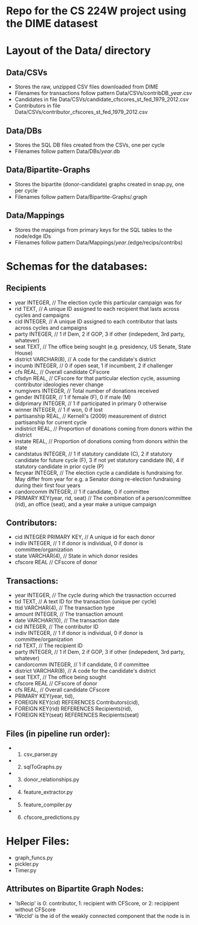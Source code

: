 # Repo for the CS 224W project using the DIME datasest

# Layout of the Data/ directory

## Data/CSVs

* Stores the raw, unzipped CSV files downloaded from DIME
* Filenames for transactions follow pattern Data/CSVs/contribDB\_*year*.csv
* Candidates in file Data/CSVs/candidate\_cfscores\_st\_fed\_1979\_2012.csv
* Contributors in file Data/CSVs/contributor\_cfscores\_st\_fed\_1979\_2012.csv

## Data/DBs

* Stores the SQL DB files created from the CSVs, one per cycle
* Filenames follow pattern Data/DBs/*year*.db

## Data/Bipartite-Graphs

* Stores the bipartite (donor-candidate) graphs created in snap.py, one per cycle
* Filenames follow pattern Data/Bipartite-Graphs/<year>.graph

## Data/Mappings

* Stores the mappings from primary keys for the SQL tables to the node/edge IDs
* Filenames follow pattern Data/Mappings/*year*.(edge/recips/contribs)

# Schemas for the databases:

## Recipients

* year INTEGER,                // The election cycle this particular campaign was for
* rid TEXT,                    // A unique ID assigned to each recipient that lasts across cycles and campaigns
* cid INTEGER,                 // A unique ID assigned to each contributor that lasts across cycles and campaigns
* party INTEGER,               // 1 if Dem, 2 if GOP, 3 if other (indepedent, 3rd party, whatever)
* seat TEXT,                   // The office being sought (e.g. presidency, US Senate, State House)
* district VARCHAR(8),         // A code for the candidate's district
* incumb INTEGER,              // 0 if open seat, 1 if incumbent, 2 if challenger
* cfs REAL,                    // Overall candidate CFscore
* cfsdyn REAL,                 // CFscore for that particular election cycle, assuming contributor ideologies never change
* numgivers INTEGER,           // Total number of donations received
* gender INTEGER,              // 1 if female (F), 0 if male (M)
* didprimary INTEGER,          // 1 if participated in primary 0 otherwise
* winner INTEGER,              // 1 if won, 0 if lost
* partisanship REAL,   // Kernell's (2009) measurement of district partisanship for current cycle
* indistrict REAL,             // Proportion of donations coming from donors within the district
* instate REAL,                // Proportion of donations coming from donors within the state
* candstatus INTEGER,          // 1 if statutory candidate (C), 2 if statutory candidate for future cycle (F), 3 if not yet statutory candidate (N), 4 if statutory candidate in prior cycle (P)
* fecyear INTEGER,             // The election cycle a candidate is fundraising for. May differ from year for e.g. a Senator doing re-election fundraising during their first four years
* candorcomm INTEGER,          // 1 if candidate, 0 if committee
* PRIMARY KEY(year, rid, seat) // The combination of a person/committee (rid), an office (seat), and a year make a unique campaign

## Contributors:

* cid INTEGER PRIMARY KEY,     // A unique id for each donor
* indiv INTEGER,               // 1 if donor is individual, 0 if donor is committee/organization
* state VARCHAR(4),            // State in which donor resides
* cfscore REAL                 // CFscore of donor

## Transactions:

* year INTEGER,                // The cycle during which the trasnaction occurred
* tid TEXT,                    // A text ID for the transaction (unique per cycle)
* ttid VARCHAR(4),             // The transaction type
* amount INTEGER,              // The transaction amount
* date VARCHAR(10),            // The transaction date
* cid INTEGER,                 // The contributor ID
* indiv INTEGER,               // 1 if donor is individual, 0 if donor is committee/organization
* rid TEXT,                    // The recipient ID
* party INTEGER,               // 1 if Dem, 2 if GOP, 3 if other (indepedent, 3rd party, whatever)
* candorcomm INTEGER,          // 1 if candidate, 0 if committee
* district VARCHAR(8),         // A code for the candidate's district
* seat TEXT,                   // The office being sought
* cfscore REAL                 // CFscore of donor
* cfs REAL,                    // Overall candidate CFscore
* PRIMARY KEY(year, tid),
* FOREIGN KEY(cid) REFERENCES Contributors(cid),
* FOREIGN KEY(rid) REFERENCES Recipients(rid),
* FOREIGN KEY(seat) REFERENCES Recipients(seat)

## Files (in pipeline run order):

* 1. csv_parser.py
* 2. sqlToGraphs.py
* 3. donor_relationships.py
* 4. feature_extractor.py
* 5. feature_compiler.py
* 6. cfscore_predictions.py

# Helper Files:

* graph_funcs.py
* pickler.py
* Timer.py

## Attributes on Bipartite Graph Nodes:

* 'IsRecip' is 0: contributor, 1: recipient with CFScore, or 2: recipipent without CFScore
* 'WccId' is the id of the weakly connected component that the node is in
